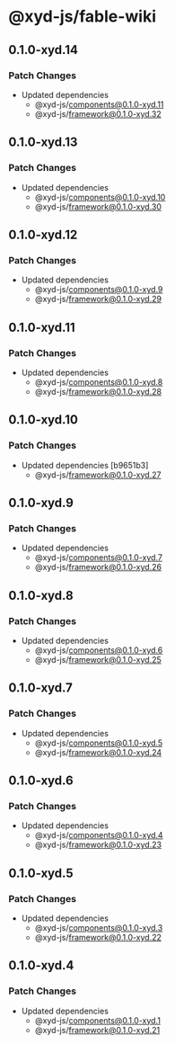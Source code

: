 # @xyd-js/fable-wiki

## 0.1.0-xyd.14

### Patch Changes

- Updated dependencies
  - @xyd-js/components@0.1.0-xyd.11
  - @xyd-js/framework@0.1.0-xyd.32

## 0.1.0-xyd.13

### Patch Changes

- Updated dependencies
  - @xyd-js/components@0.1.0-xyd.10
  - @xyd-js/framework@0.1.0-xyd.30

## 0.1.0-xyd.12

### Patch Changes

- Updated dependencies
  - @xyd-js/components@0.1.0-xyd.9
  - @xyd-js/framework@0.1.0-xyd.29

## 0.1.0-xyd.11

### Patch Changes

- Updated dependencies
  - @xyd-js/components@0.1.0-xyd.8
  - @xyd-js/framework@0.1.0-xyd.28

## 0.1.0-xyd.10

### Patch Changes

- Updated dependencies [b9651b3]
  - @xyd-js/framework@0.1.0-xyd.27

## 0.1.0-xyd.9

### Patch Changes

- Updated dependencies
  - @xyd-js/components@0.1.0-xyd.7
  - @xyd-js/framework@0.1.0-xyd.26

## 0.1.0-xyd.8

### Patch Changes

- Updated dependencies
  - @xyd-js/components@0.1.0-xyd.6
  - @xyd-js/framework@0.1.0-xyd.25

## 0.1.0-xyd.7

### Patch Changes

- Updated dependencies
  - @xyd-js/components@0.1.0-xyd.5
  - @xyd-js/framework@0.1.0-xyd.24

## 0.1.0-xyd.6

### Patch Changes

- Updated dependencies
  - @xyd-js/components@0.1.0-xyd.4
  - @xyd-js/framework@0.1.0-xyd.23

## 0.1.0-xyd.5

### Patch Changes

- Updated dependencies
  - @xyd-js/components@0.1.0-xyd.3
  - @xyd-js/framework@0.1.0-xyd.22

## 0.1.0-xyd.4

### Patch Changes

- Updated dependencies
  - @xyd-js/components@0.1.0-xyd.1
  - @xyd-js/framework@0.1.0-xyd.21
